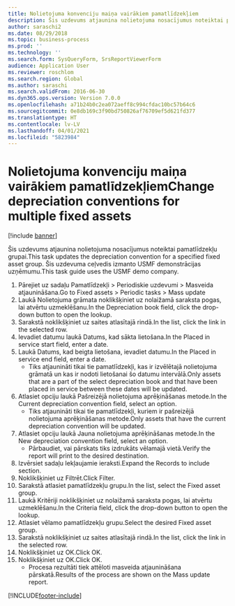 ```yaml
---
title: Nolietojuma konvenciju maiņa vairākiem pamatlīdzekļiem
description: Šis uzdevums atjaunina nolietojuma nosacījumus noteiktai pamatlīdzekļu grupai.
author: saraschi2
ms.date: 08/29/2018
ms.topic: business-process
ms.prod: ''
ms.technology: ''
ms.search.form: SysQueryForm, SrsReportViewerForm
audience: Application User
ms.reviewer: roschlom
ms.search.region: Global
ms.author: saraschi
ms.search.validFrom: 2016-06-30
ms.dyn365.ops.version: Version 7.0.0
ms.openlocfilehash: a71b24b0c2ea072aeff8c994cfdac10bc57b64c6
ms.sourcegitcommit: 0e8db169c3f90bd750826af76709ef5d621fd377
ms.translationtype: HT
ms.contentlocale: lv-LV
ms.lasthandoff: 04/01/2021
ms.locfileid: "5823984"
---
```

# <a name="change-depreciation-conventions-for-multiple-fixed-assets"></a><span data-ttu-id="64f90-103">Nolietojuma konvenciju maiņa vairākiem pamatlīdzekļiem</span><span class="sxs-lookup"><span data-stu-id="64f90-103">Change depreciation conventions for multiple fixed assets</span></span>

[!include [banner](../../includes/banner.md)]

<span data-ttu-id="64f90-104">Šis uzdevums atjaunina nolietojuma nosacījumus noteiktai pamatlīdzekļu grupai.</span><span class="sxs-lookup"><span data-stu-id="64f90-104">This task updates the depreciation convention for a specified fixed asset group.</span></span> <span data-ttu-id="64f90-105">Šis uzdevuma ceļvedis izmanto USMF demonstrācijas uzņēmumu.</span><span class="sxs-lookup"><span data-stu-id="64f90-105">This task guide uses the USMF demo company.</span></span>

1. <span data-ttu-id="64f90-106">Pārejiet uz sadaļu Pamatlīdzekļi > Periodiskie uzdevumi > Masveida atjaunināšana.</span><span class="sxs-lookup"><span data-stu-id="64f90-106">Go to Fixed assets > Periodic tasks > Mass update</span></span>
2. <span data-ttu-id="64f90-107">Laukā Nolietojuma grāmata noklikšķiniet uz nolaižamā saraksta pogas, lai atvērtu uzmeklēšanu.</span><span class="sxs-lookup"><span data-stu-id="64f90-107">In the Depreciation book field, click the drop-down button to open the lookup.</span></span>
3. <span data-ttu-id="64f90-108">Sarakstā noklikšķiniet uz saites atlasītajā rindā.</span><span class="sxs-lookup"><span data-stu-id="64f90-108">In the list, click the link in the selected row.</span></span>
4. <span data-ttu-id="64f90-109">Ievadiet datumu laukā Datums, kad sākta lietošana.</span><span class="sxs-lookup"><span data-stu-id="64f90-109">In the Placed in service start field, enter a date.</span></span>
5. <span data-ttu-id="64f90-110">Laukā Datums, kad beigta lietošana, ievadiet datumu.</span><span class="sxs-lookup"><span data-stu-id="64f90-110">In the Placed in service end field, enter a date.</span></span>
    * <span data-ttu-id="64f90-111">Tiks atjaunināti tikai tie pamatlīdzekļi, kas ir izvēlētajā nolietojuma grāmatā un kas ir nodoti lietošanai šo datumu intervālā.</span><span class="sxs-lookup"><span data-stu-id="64f90-111">Only assets that are a part of the select depreciation book and that have been placed in service between these dates will be updated.</span></span>  
6. <span data-ttu-id="64f90-112">Atlasiet opciju laukā Pašreizējā nolietojuma aprēķināšanas metode.</span><span class="sxs-lookup"><span data-stu-id="64f90-112">In the Current depreciation convention field, select an option.</span></span>
    * <span data-ttu-id="64f90-113">Tiks atjaunināti tikai tie pamatlīdzekļi, kuriem ir pašreizējā nolietojuma aprēķināšanas metode.</span><span class="sxs-lookup"><span data-stu-id="64f90-113">Only assets that have the current depreciation convention will be updated.</span></span>  
7. <span data-ttu-id="64f90-114">Atlasiet opciju laukā Jauna nolietojuma aprēķināšanas metode.</span><span class="sxs-lookup"><span data-stu-id="64f90-114">In the New depreciation convention field, select an option.</span></span>
    * <span data-ttu-id="64f90-115">Pārbaudiet, vai pārskats tiks izdrukāts vēlamajā vietā.</span><span class="sxs-lookup"><span data-stu-id="64f90-115">Verify the report will print to the desired destination.</span></span>  
8. <span data-ttu-id="64f90-116">Izvērsiet sadaļu Iekļaujamie ieraksti.</span><span class="sxs-lookup"><span data-stu-id="64f90-116">Expand the Records to include section.</span></span>
9. <span data-ttu-id="64f90-117">Noklikšķiniet uz Filtrēt.</span><span class="sxs-lookup"><span data-stu-id="64f90-117">Click Filter.</span></span>
10. <span data-ttu-id="64f90-118">Sarakstā atlasiet pamatlīdzekļu grupu.</span><span class="sxs-lookup"><span data-stu-id="64f90-118">In the list, select the Fixed asset group.</span></span>
11. <span data-ttu-id="64f90-119">Laukā Kritēriji noklikšķiniet uz nolaižamā saraksta pogas, lai atvērtu uzmeklēšanu.</span><span class="sxs-lookup"><span data-stu-id="64f90-119">In the Criteria field, click the drop-down button to open the lookup.</span></span>
12. <span data-ttu-id="64f90-120">Atlasiet vēlamo pamatlīdzekļu grupu.</span><span class="sxs-lookup"><span data-stu-id="64f90-120">Select the desired Fixed asset group.</span></span>
13. <span data-ttu-id="64f90-121">Sarakstā noklikšķiniet uz saites atlasītajā rindā.</span><span class="sxs-lookup"><span data-stu-id="64f90-121">In the list, click the link in the selected row.</span></span>
14. <span data-ttu-id="64f90-122">Noklikšķiniet uz OK.</span><span class="sxs-lookup"><span data-stu-id="64f90-122">Click OK.</span></span>
15. <span data-ttu-id="64f90-123">Noklikšķiniet uz OK.</span><span class="sxs-lookup"><span data-stu-id="64f90-123">Click OK.</span></span>
    *  <span data-ttu-id="64f90-124">Procesa rezultāti tiek attēloti masveida atjaunināšana pārskatā.</span><span class="sxs-lookup"><span data-stu-id="64f90-124">Results of the process are shown on the Mass update report.</span></span>     



[!INCLUDE[footer-include](../../../includes/footer-banner.md)]